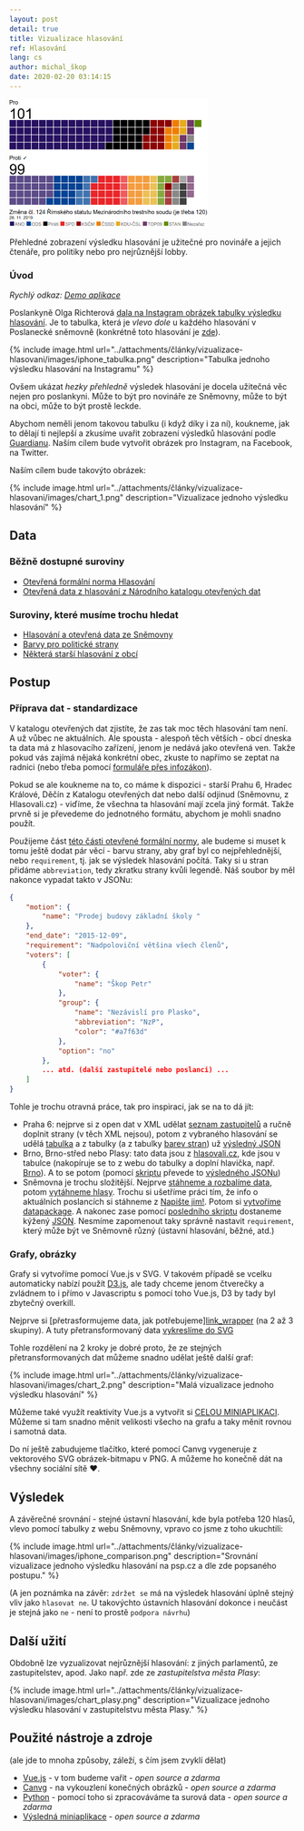 ```yaml
---
layout: post
detail: true
title: Vizualizace hlasování
ref: Hlasování
lang: cs
author: michal_škop
date: 2020-02-20 03:14:15
---
```

<img src="../attachments/články/vizualizace-hlasovani/images/chart_1.png" width="350">

Přehledné zobrazení výsledku hlasování je užitečné pro novináře a jejich čtenáře, pro politiky nebo pro nejrůznější lobby.

<!--more-->
### Úvod
_Rychlý odkaz: <a href="https://michalskop.gitlab.io/votings_vue/" target="_blank">Demo aplikace</a>_

Poslankyně Olga Richterová [dala na Instagram obrázek tabulky výsledku hlasování][link_instagram]. Je to tabulka, která je _vlevo dole_ u každého hlasování v Poslanecké sněmovně (konkrétně toto hlasování je [zde][link_psp_hlasovani]).

{% include image.html url="../attachments/články/vizualizace-hlasovani/images/iphone_tabulka.png" description="Tabulka jednoho výsledku hlasování na Instagramu" %}

Ovšem ukázat _hezky přehledně_ výsledek hlasování je docela užitečná věc nejen pro poslankyni. Může to být pro novináře ze Sněmovny, může to být na obci, může to být prostě leckde.

Abychom neměli jenom takovou tabulku (i když díky i za ní), koukneme, jak to dělají ti nejlepší a zkusíme uvařit zobrazení výsledků hlasování podle [Guardianu][link_guardian]. Naším cílem bude vytvořit obrázek pro Instagram, na Facebook, na Twitter.

Naším cílem bude takovýto obrázek:

{% include image.html url="../attachments/články/vizualizace-hlasovani/images/chart_1.png" description="Vizualizace jednoho výsledku hlasování" %}

## Data
### Běžně dostupné suroviny
- [Otevřená formální norma Hlasování][link_ofn_hlasovani]
- [Otevřená data z hlasování z Národního katalogu otevřených dat][link_nkod_hlasovani]

### Suroviny, které musíme trochu hledat
- [Hlasování a otevřená data ze Sněmovny][link_psp_opendata]
- [Barvy pro politické strany][link_barvy]
- [Některá starší hlasování z obcí][link_obce]

## Postup
### Příprava dat - standardizace
V katalogu otevřených dat zjistíte, že zas tak moc těch hlasování tam není. A už vůbec ne aktuálních. Ale spousta - alespoň těch větších - obcí dneska ta data má z hlasovacího zařízení, jenom je nedává jako otevřená ven. Takže pokud vás zajímá nějaká konkrétní obec, zkuste to napřímo se zeptat na radnici (nebo třeba pomocí [formuláře přes infozákon][link_infoprovsechny]).

Pokud se ale koukneme na to, co máme k dispozici - starší Prahu 6, Hradec Králové, Děčín z Katalogu otevřených dat nebo další odjinud (Sněmovnu, z Hlasovali.cz) - viďíme, že všechna ta hlasování mají zcela jiný formát. Takže prvně si je převedeme do jednotného formátu, abychom je mohli snadno použít.

Použijeme část [této části otevřené formální normy][link_ofn_hlasovani], ale budeme si muset k tomu ještě dodat pár věcí - barvu strany, aby graf byl co nejpřehlednější, nebo `requirement`, tj. jak se výsledek hlasování počítá. Taky si u stran přidáme `abbreviation`, tedy zkratku strany kvůli legendě. Náš soubor by měl nakonce vypadat takto v JSONu:
```JSON
{
    "motion": {
        "name": "Prodej budovy základní školy "
    },
    "end_date": "2015-12-09",
    "requirement": "Nadpoloviční většina všech členů",
    "voters": [
        {
            "voter": {
                "name": "Škop Petr"
            },
            "group": {
                "name": "Nezávislí pro Plasko",
                "abbreviation": "NzP",
                "color": "#a7f63d"
            },
            "option": "no"
        },
        ... atd. (další zastupitelé nebo poslanci) ...
    ]
}
```

Tohle je trochu otravná práce, tak pro inspiraci, jak se na to dá jít:
- Praha 6: nejprve si z open dat v XML udělat [seznam zastupitelů][link_praha6_seznam] a ručně doplnit strany (v těch XML nejsou), potom z vybraného hlasování se udělá [tabulka][link_praha6_tabulka] a z tabulky (a z tabulky [barev stran][link_barvy]) už [výsledný JSON][link_praha6_json]
- Brno, Brno-střed nebo Plasy: tato data jsou z [hlasovali.cz][link_obce], kde jsou v tabulce (nakopíruje se to z webu do tabulky a doplní hlavička, např. [Brno][link_brno_csv]). A to se potom (pomocí [skriptu][link_csv2json] převede to [výsledného JSONu][link_brno_json])
- Sněmovna je trochu složitější. Nejprve [stáhneme a rozbalíme data][link_psp_downloader], potom [vytáhneme hlasy][link_psp_extract]. Trochu si ušetříme práci tím, že info o aktuálních poslancích si stáhneme z [Napište jim!][link_napistejim]. Potom si [vytvoříme datapackage][link_psp_create]. A nakonec zase pomocí [posledního skriptu][link_psp_createjson] dostaneme kýžený [JSON][link_psp_json]. Nesmíme zapomenout taky správně nastavit `requirement`, který může být ve Sněmovně různý (ústavní hlasování, běžné, atd.)

### Grafy, obrázky
Grafy si vytvoříme pomocí Vue.js v SVG. V takovém případě se vcelku automaticky nabízí použít [D3.js][link_d3], ale tady chceme jenom čtverečky a zvládnem to i přímo v Javascriptu s pomocí toho Vue.js, D3 by tady byl zbytečný overkill.

Nejprve si [přetrasformujeme data, jak potřebujeme][link_wrapper](../attachments/články/vizualizace-hlasovani/src/components/Wrapper.vue) (na 2 až 3 skupiny). A tuty přetransformovaný data [vykreslíme do SVG](../attachments/články/vizualizace-hlasovani/src/components/Grid.vue)

Tohle rozdělení na 2 kroky je dobré proto, že ze stejných přetransformovaných dat můžeme snadno udělat ještě další graf:

{% include image.html url="../attachments/články/vizualizace-hlasovani/images/chart_2.png" description="Malá vizualizace jednoho výsledku hlasování" %}

Můžeme také využít reaktivity Vue.js a vytvořit si [CELOU MINIAPLIKACI][link_app]. Můžeme si tam snadno měnit velikosti všecho na grafu a taky měnit rovnou i samotná data.

Do ní ještě zabudujeme tlačítko, které pomocí Canvg vygeneruje z vektorového SVG obrázek-bitmapu v PNG. A můžeme ho konečně dát na všechny sociální sítě ❤.

## Výsledek

A závěrečné srovnání - stejné ústavní hlasování, kde byla potřeba 120 hlasů, vlevo pomocí tabulky z webu Sněmovny, vpravo co jsme z toho ukuchtili:

{% include image.html url="../attachments/články/vizualizace-hlasovani/images/iphone_comparison.png" description="Srovnání vizualizace jednoho výsledku hlasování na psp.cz a dle zde popsaného postupu." %}

(A jen poznámka na závěr: `zdržet se` má na výsledek hlasování úplně stejný vliv jako `hlasovat ne`. U takovýchto ústavních hlasování dokonce i neučást je stejná jako `ne` - není to prostě `podpora návrhu`)

## Další užití

Obdobně lze vyzualizovat nejrůznější hlasování: z jiných parlamentů, ze zastupitelstev, apod. Jako např. zde ze _zastupitelstva města Plasy_:

{% include image.html url="../attachments/články/vizualizace-hlasovani/images/chart_plasy.png" description="Vizualizace jednoho výsledku hlasování v zastupitelstvu města Plasy." %}


## Použité nástroje a zdroje
(ale jde to mnoha způsoby, záleží, s čím jsem zvyklí dělat)
- [Vue.js][link_vue] - v tom budeme vařit - _open source a zdarma_
- [Canvg][link_canvg] - na vykouzlení konečných obrázků - _open source a zdarma_
- [Python][link_python] - pomocí toho si zpracováváme ta surová data - _open source a zdarma_
- [Výsledná miniaplikace][link_app] - _open source a zdarma_


[link_instagram]: https://www.instagram.com/p/B5aGaDDnnQX/ "Richterová - Instagram - hlasování"
[link_psp_hlasovani]: http://www.psp.cz/sqw/hlasy.sqw?g=71631&l=cz "Hlasování v PSP"
[link_guardian]: https://www.theguardian.com/politics/ng-interactive/2019/mar/12/how-did-your-mp-vote-in-the-march-brexit-votes "Guardian - Brexit votes"
[link_ofn_hlasovani]: https://ofn.gov.cz/hlasování/draft/ "Otevřená formální norma Hlasování"
[link_nkod_hlasovani]: https://data.gov.cz/datov%C3%A9-sady?dotaz=Hlasov%C3%A1n%C3%AD%20zastupitelstva "Otevřená data z hlasování z Národního katalogu otevřených dat"
[link_psp_opendata]: http://www.psp.cz/sqw/hp.sqw?k=1300 "Hlasování a otevřená data ze Sněmovny"
[link_barvy]: https://github.com/michalskop/political_parties/blob/master/cz/parties.csv "Barvy pro politické strany"
[link_obce]: https://hlasovali.cz "Některá starší hlasování z obcí"
[link_infoprovsechny]: https://infoprovsechny.cz "Informace pro všechny"
[link_praha6_seznam]: https://gitlab.com/michalskop/votings_vue/-/tree/master/preparation/praha6/praha6_list.csv "Praha 6 - seznam zastupitelů"
[link_praha6_tabulka]: https://gitlab.com/michalskop/votings_vue/-/tree/master/preparation/praha6/praha6_ve.csv "Praha 6 - tabulka hlasování"
[link_praha6_json]: https://gitlab.com/michalskop/votings_vue/-/tree/master/src/data/praha6.json "Praha 6 - data"
[link_brno_csv]: https://gitlab.com/michalskop/votings_vue/-/tree/master/preparation/brno_plasy/brno.csv "Brno - data hlasování"
[link_csv2json]: https://gitlab.com/michalskop/votings_vue/-/tree/master/preparation/brno_plasy/csv2json.py "Skript CSV2JSON"
[link_brno_json]: https://gitlab.com/michalskop/votings_vue/-/tree/master/src/data/brno.json "Brno - data JSON"
[link_psp_downloader]: https://gitlab.com/michalskop/votings_vue/-/tree/master/preparation/psp/downloader.py "PSP - stahovač dat"
[link_psp_extract]: https://gitlab.com/michalskop/votings_vue/-/tree/master/preparation/psp/extract_votes.py "PSP - extraktor hlasovaní"
[link_napistejim]: https://napistejim.cz "Napište Jim!"
[link_psp_create]: https://gitlab.com/michalskop/votings_vue/-/tree/master/preparation/psp/create_datapackage.py "PSP - vytvoř datapackage"
[link_psp_createjson]: https://gitlab.com/michalskop/votings_vue/-/tree/master/preparation/psp/create_json.py "PSP - Datapackage2JSON"
[link_psp_json]: "https://gitlab.com/michalskop/votings_vue/-/tree/master/src/data/psp.json" "PSP - data JSON"
[link_d3]: https://d3js.org/ "D3"
[link_app]: https://michalskop.gitlab.io/votings_vue/ "Aplikace Vizualizace hlasování"
[link_vue]: https://vuejs.org/v2/guide/ "Vue.js"
[link_canvg]: https://github.com/canvg/canvg "Canvg.js"
[link_python]: https://docs.python.org/3/ "Python 3"
